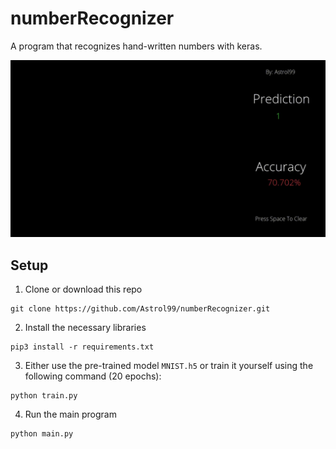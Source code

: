 # numberRecognizer
A program that recognizes hand-written numbers with keras.

![Program_DEMO](https://github.com/Astrol99/numberRecognizer/blob/master/Resources/numberRecognizer_DEMO.gif)

## Setup
1. Clone or download this repo
```
git clone https://github.com/Astrol99/numberRecognizer.git
```
2. Install the necessary libraries
```
pip3 install -r requirements.txt
```
3. Either use the pre-trained model `MNIST.h5` or train it yourself using the following command (20 epochs):
```
python train.py
```
4. Run the main program
```
python main.py
```
